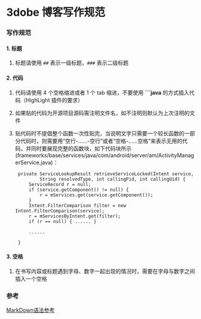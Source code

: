 # 3dobe 博客写作规范

### 写作规范

#### 1. 标题

1. 标题请使用 ``##`` 表示一级标题，``###`` 表示二级标题

#### 2. 代码

1. 代码请使用 4 个空格缩进或者 1 个 tab 缩进，不要使用 **```java** 的方式插入代码（HighLight 插件的要求）
 
2. 如果贴的代码为开源项目源码需注明文件名，如不注明则默认为上次注明的文件
 
3. 贴代码时不提倡整个函数一次性贴完，当说明文字只需要一个较长函数的一部分代码时，则需要用“空行-......-空行”或者“空格-......空格”来表示无用的代码，并同时要展现完整的函数块，如下代码块所示(frameworks/base/services/java/com/android/server/am/ActivityManagerService.java)：

        private ServiceLookupResult retrieveServiceLocked(Intent service,
                String resolvedType, int callingPid, int callingUid) {
            ServiceRecord r = null;
            if (service.getComponent() != null) {
                r = mServices.get(service.getComponent());
            }
            Intent.FilterComparison filter = new Intent.FilterComparison(service);
            r = mServicesByIntent.get(filter);
            if (r == null) { ...... }
            
            ......
        
        }

#### 3. 空格

1. 在书写内容或标题遇到字母、数字一起出现的情况时，需要在字母与数字之间插入一个空格

### 参考

[MarkDown语法参考](http://wowubuntu.com/markdown/)
